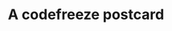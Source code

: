 ---
title: A codefreeze postcard
takenAt: '2023-01-11T21:58:08.000Z'
license: CC BY-ND 4.0
url: >-
  //images.ctfassets.net/bncv3c2gt878/70mFTt2h8VS0PGcXgZUvrL/2b3b0ae78209225bb47de51de5c5a7a0/IMG20230111225808
size: 2903043
image:
  width: 2448
  height: 3264
geo:
  lat: 68.34634166666666
  lng: 27.46018611111111
contentType: image/jpeg
mediaInfo:
  Image:
    ImageWidth: 2448
    ImageLength: 3264
    Make: OnePlus
    Model: OnePlus 9 Pro
    Orientation: 1
    XResolution:
      - 72
    YResolution:
      - 72
    ResolutionUnit: 2
    DateTime: 2023:01:11 22:58:08
    YCbCrPositioning: 1
    ExifTag: 216
    GPSTag: 898
  Photo:
    ExposureTime:
      - 0.05
    FNumber:
      - 2.4
    ExposureProgram: 0
    ISOSpeedRatings: 1428
    ExifVersion: 48 50 50 48
    DateTimeOriginal: 2023:01:11 22:58:08
    DateTimeDigitized: 2023:01:11 22:58:08
    OffsetTimeOriginal: '+02:00'
    ComponentsConfiguration: 1 2 3 0
    ShutterSpeedValue:
      - 4.321
    ApertureValue:
      - 2.52
    BrightnessValue:
      - 0
    ExposureBiasValue:
      - 0
    MaxApertureValue:
      - 2.52
    MeteringMode: 2
    Flash: 16
    FocalLength:
      - 7.4
    MakerNote: >-
      123 34 80 105 70 108 97 103 34 58 34 48 34 44 34 110 105 103 104 116 70
      108 97 103 34 58 34 48 34 44 34 110 105 103 104 116 77 111 100 101 34 58
      32 34 48 34 44 34 97 115 100 79 117 116 34 58 32 91 34 48 34 93 44 34 105
      115 111 34 58 32 34 49 53 50 57 34 44 34 101 120 112 84 105 109 101 34 58
      32 34 48 34 44 34 102 84 121 112 101 34 58 34 51 34 44 34 98 107 77 111
      100 101 34 58 34 48 34 44 34 97 105 100 101 98 108 117 114 34 58 34 48 34
      44 34 97 105 115 83 116 97 116 101 34 58 34 48 34 125
    UserComment: 'charset=InvalidCharsetId '
    SubSecTime: '887'
    SubSecTimeOriginal: '887'
    SubSecTimeDigitized: '887'
    FlashpixVersion: 48 49 48 48
    ColorSpace: 1
    PixelXDimension: 0
    PixelYDimension: 0
    SensingMethod: 0
    SceneType: '0'
    ExposureMode: 0
    WhiteBalance: 0
    FocalLengthIn35mmFilm: 0
    SceneCaptureType: 0
  GPSInfo:
    GPSLatitudeRef: 'N'
    GPSLatitude:
      - 68
      - 20
      - 46.83
    GPSLongitudeRef: E
    GPSLongitude:
      - 27
      - 27
      - 36.67
    GPSAltitudeRef: '0'
    GPSAltitude:
      - 0
    GPSTimeStamp:
      - 20
      - 57
      - 46
    GPSDateStamp: '2023:01:11'
tags:
  - Codefreeze
  - Lappland

---